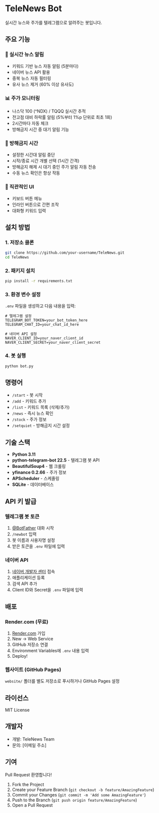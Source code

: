 # TeleNews Bot

실시간 뉴스와 주가를 텔레그램으로 알려주는 봇입니다.

## 주요 기능

### 📰 실시간 뉴스 알림
- 키워드 기반 뉴스 자동 알림 (5분마다)
- 네이버 뉴스 API 활용
- 중복 뉴스 자동 필터링
- 유사 뉴스 제거 (60% 이상 유사도)

### 📊 주가 모니터링
- 나스닥 100 (^NDX) / TQQQ 실시간 추적
- 전고점 대비 하락률 알림 (5%부터 1%p 단위로 최초 1회)
- 2시간마다 자동 체크
- 방해금지 시간 중 대기 알림 기능

### 🔕 방해금지 시간
- 설정한 시간대 알림 중단
- 시작/종료 시간 개별 선택 (1시간 간격)
- 방해금지 해제 시 대기 중인 주가 알림 자동 전송
- 수동 뉴스 확인은 항상 작동

### 🎯 직관적인 UI
- 키보드 버튼 메뉴
- 인라인 버튼으로 간편 조작
- 대화형 키워드 입력

## 설치 방법

### 1. 저장소 클론
```bash
git clone https://github.com/your-username/TeleNews.git
cd TeleNews
```

### 2. 패키지 설치
```bash
pip install -r requirements.txt
```

### 3. 환경 변수 설정
`.env` 파일을 생성하고 다음 내용을 입력:

```env
# 텔레그램 설정
TELEGRAM_BOT_TOKEN=your_bot_token_here
TELEGRAM_CHAT_ID=your_chat_id_here

# 네이버 API 설정
NAVER_CLIENT_ID=your_naver_client_id
NAVER_CLIENT_SECRET=your_naver_client_secret
```

### 4. 봇 실행
```bash
python bot.py
```

## 명령어

- `/start` - 봇 시작
- `/add` - 키워드 추가
- `/list` - 키워드 목록 (삭제/추가)
- `/news` - 즉시 뉴스 확인
- `/stock` - 주가 정보
- `/setquiet` - 방해금지 시간 설정

## 기술 스택

- **Python 3.11**
- **python-telegram-bot 22.5** - 텔레그램 봇 API
- **BeautifulSoup4** - 웹 크롤링
- **yfinance 0.2.66** - 주가 정보
- **APScheduler** - 스케줄링
- **SQLite** - 데이터베이스

## API 키 발급

### 텔레그램 봇 토큰
1. [@BotFather](https://t.me/BotFather) 대화 시작
2. `/newbot` 입력
3. 봇 이름과 사용자명 설정
4. 받은 토큰을 `.env` 파일에 입력

### 네이버 API
1. [네이버 개발자 센터](https://developers.naver.com) 접속
2. 애플리케이션 등록
3. 검색 API 추가
4. Client ID와 Secret을 `.env` 파일에 입력

## 배포

### Render.com (무료)
1. [Render.com](https://render.com) 가입
2. New → Web Service
3. GitHub 저장소 연결
4. Environment Variables에 `.env` 내용 입력
5. Deploy!

### 웹사이트 (GitHub Pages)
`website/` 폴더를 별도 저장소로 푸시하거나 GitHub Pages 설정

## 라이선스

MIT License

## 개발자

- 개발: TeleNews Team
- 문의: [이메일 주소]

## 기여

Pull Request 환영합니다!

1. Fork the Project
2. Create your Feature Branch (`git checkout -b feature/AmazingFeature`)
3. Commit your Changes (`git commit -m 'Add some AmazingFeature'`)
4. Push to the Branch (`git push origin feature/AmazingFeature`)
5. Open a Pull Request
